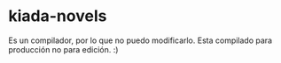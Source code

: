 # kiada-novels

Es un compilador, por lo que no puedo modificarlo. Esta compilado para producción no para edición. :)
